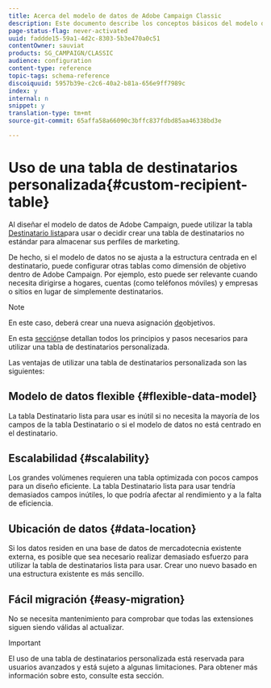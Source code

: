 ```yaml
---
title: Acerca del modelo de datos de Adobe Campaign Classic
description: Este documento describe los conceptos básicos del modelo de datos de Adobe Campaign Classic.
page-status-flag: never-activated
uuid: faddde15-59a1-4d2c-8303-5b3e470a0c51
contentOwner: sauviat
products: SG_CAMPAIGN/CLASSIC
audience: configuration
content-type: reference
topic-tags: schema-reference
discoiquuid: 5957b39e-c2c6-40a2-b81a-656e9ff7989c
index: y
internal: n
snippet: y
translation-type: tm+mt
source-git-commit: 65affa58a66090c3bffc837fdbd85aa46338bd3e

---
```



# Uso de una tabla de destinatarios personalizada{#custom-recipient-table}

Al diseñar el modelo de datos de Adobe Campaign, puede utilizar la tabla [Destinatario lista](../../configuration/using/default-recipient-table.md)para usar o decidir crear una tabla de destinatarios no estándar para almacenar sus perfiles de marketing.

De hecho, si el modelo de datos no se ajusta a la estructura centrada en el destinatario, puede configurar otras tablas como dimensión de objetivo dentro de Adobe Campaign. Por ejemplo, esto puede ser relevante cuando necesita dirigirse a hogares, cuentas (como teléfonos móviles) y empresas o sitios en lugar de simplemente destinatarios.

>[!NOTE]
>
>En este caso, deberá crear una nueva asignación [de](../../configuration/using/target-mapping.md)objetivos.

En esta [sección](../../configuration/using/about-custom-recipient-table.md)se detallan todos los principios y pasos necesarios para utilizar una tabla de destinatarios personalizada.

Las ventajas de utilizar una tabla de destinatarios personalizada son las siguientes:

## Modelo de datos flexible {#flexible-data-model}

La tabla Destinatario lista para usar es inútil si no necesita la mayoría de los campos de la tabla Destinatario o si el modelo de datos no está centrado en el destinatario.

## Escalabilidad {#scalability}

Los grandes volúmenes requieren una tabla optimizada con pocos campos para un diseño eficiente. La tabla Destinatario lista para usar tendría demasiados campos inútiles, lo que podría afectar al rendimiento y a la falta de eficiencia.

## Ubicación de datos {#data-location}

Si los datos residen en una base de datos de mercadotecnia existente externa, es posible que sea necesario realizar demasiado esfuerzo para utilizar la tabla de destinatarios lista para usar. Crear uno nuevo basado en una estructura existente es más sencillo.

## Fácil migración {#easy-migration}

No se necesita mantenimiento para comprobar que todas las extensiones siguen siendo válidas al actualizar.

>[!IMPORTANT]
>
>El uso de una tabla de destinatarios personalizada está reservada para usuarios avanzados y está sujeto a algunas limitaciones. Para obtener más información sobre esto, consulte esta sección.
